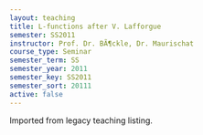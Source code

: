 ```yaml
---
layout: teaching
title: L-functions after V. Lafforgue
semester: SS2011
instructor: Prof. Dr. BÃ¶ckle, Dr. Maurischat
course_type: Seminar
semester_term: SS
semester_year: 2011
semester_key: SS2011
semester_sort: 20111
active: false
---
```

Imported from legacy teaching listing.
